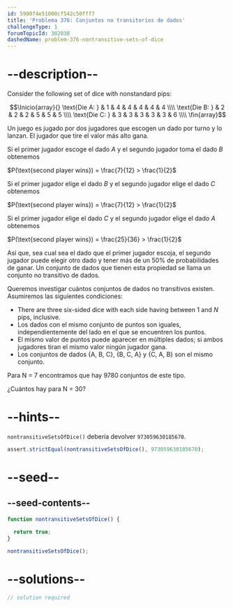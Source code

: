 ```yaml
---
id: 5900f4e51000cf542c50fff7
title: 'Problema 376: Conjuntos no transitorios de dados'
challengeType: 1
forumTopicId: 302038
dashedName: problem-376-nontransitive-sets-of-dice
---
```


# --description--

Consider the following set of dice with nonstandard pips:

$$\Inicio{array}{}   \text{Die A: } & 1 & 4 & 4 & 4 & 4 & 4 \\\\
  \text{Die B: } & 2 & 2 & 2 & 5 & 5 & 5 \\\\   \text{Die C: } & 3 & 3 & 3 & 3 & 3 & 6 \\\\
\fin{array}$$

Un juego es jugado por dos jugadores que escogen un dado por turno y lo lanzan. El jugador que tire el valor más alto gana.

Si el primer jugador escoge el dado $A$ y el segundo jugador toma el dado $B$ obtenemos

$P(\text{second player wins}) = \frac{7}{12} > \frac{1}{2}$

Si el primer jugador elige el dado $B$ y el segundo jugador elige el dado $C$ obtenemos

$P(\text{second player wins}) = \frac{7}{12} > \frac{1}{2}$

Si el primer jugador elige el dado $C$ y el segundo jugador elige el dado $A$ obtenemos

$P(\text{second player wins}) = \frac{25}{36} > \frac{1}{2}$

Así que, sea cual sea el dado que el primer jugador escoja, el segundo jugador puede elegir otro dado y tener más de un 50% de probabilidades de ganar. Un conjunto de dados que tienen esta propiedad se llama un conjunto no transitivo de dados.

Queremos investigar cuántos conjuntos de dados no transitivos existen. Asumiremos las siguientes condiciones:

- There are three six-sided dice with each side having between 1 and $N$ pips, inclusive.
- Los dados con el mismo conjunto de puntos son iguales, independientemente del lado en el que se encuentren los puntos.
- El mismo valor de puntos puede aparecer en múltiples dados; si ambos jugadores tiran el mismo valor ningún jugador gana.
- Los conjuntos de dados {A, B, C}, {B, C, A} y {C, A, B} son el mismo conjunto.

Para N = 7 encontramos que hay 9780 conjuntos de este tipo.

¿Cuántos hay para N = 30?

# --hints--

`nontransitiveSetsOfDice()` debería devolver `973059630185670`.

```js
assert.strictEqual(nontransitiveSetsOfDice(), 973059630185670);
```

# --seed--

## --seed-contents--

```js
function nontransitiveSetsOfDice() {

  return true;
}

nontransitiveSetsOfDice();
```

# --solutions--

```js
// solution required
```
